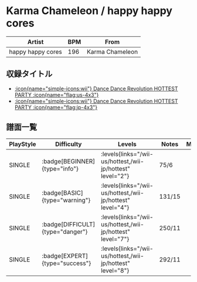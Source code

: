 # Karma Chameleon / happy happy cores

|Artist|BPM|From|
|------|---|----|
|happy happy cores|196|Karma Chameleon|

## 収録タイトル

- [:icon{name="simple-icons:wii"} Dance Dance Revolution HOTTEST PARTY :icon{name="flag:us-4x3"}](/wii-us/hottest)
- [:icon{name="simple-icons:wii"} Dance Dance Revolution HOTTEST PARTY :icon{name="flag:jp-4x3"}](/wii-jp/hottest)

## 譜面一覧

|PlayStyle|Difficulty|Levels|Notes|Movie|
|---------|----------|------|-----|-----|
|SINGLE| :badge[BEGINNER]{type="info"}| :levels{links="/wii-us/hottest,/wii-jp/hottest" level="2"}|75/6||
|SINGLE| :badge[BASIC]{type="warning"}| :levels{links="/wii-us/hottest,/wii-jp/hottest" level="4"}|131/15||
|SINGLE| :badge[DIFFICULT]{type="danger"}| :levels{links="/wii-us/hottest,/wii-jp/hottest" level="7"}|250/11||
|SINGLE| :badge[EXPERT]{type="success"}| :levels{links="/wii-us/hottest,/wii-jp/hottest" level="8"}|292/11||
